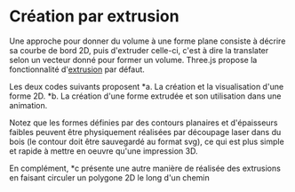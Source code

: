 # Création par extrusion

Une approche pour donner du volume à une forme plane consiste à décrire sa courbe de bord 2D, puis d'extruder celle-ci, c'est à dire la translater selon un vecteur donné pour former un volume.
Three.js propose la fonctionnalité d'[extrusion](https://threejs.org/docs/#api/geometries/ExtrudeGeometry) par défaut.

Les deux codes suivants proposent
*a. La création et la visualisation d'une forme 2D.
*b. La création d'une forme extrudée et son utilisation dans une animation. 


Notez que les formes définies par des contours planaires et d'épaisseurs faibles peuvent être physiquement réalisées par découpage laser dans du bois (le contour doit être sauvegardé au format svg), ce qui est plus simple et rapide à mettre en oeuvre qu'une impression 3D.

En complément, *c présente une autre manière de réalisée des extrusions en faisant circuler un polygone 2D le long d'un chemin
